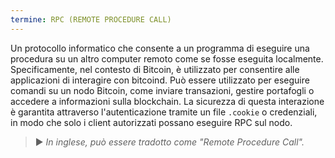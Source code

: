 ```yaml
---
termine: RPC (REMOTE PROCEDURE CALL)
---
```


Un protocollo informatico che consente a un programma di eseguire una procedura su un altro computer remoto come se fosse eseguita localmente. Specificamente, nel contesto di Bitcoin, è utilizzato per consentire alle applicazioni di interagire con bitcoind. Può essere utilizzato per eseguire comandi su un nodo Bitcoin, come inviare transazioni, gestire portafogli o accedere a informazioni sulla blockchain. La sicurezza di questa interazione è garantita attraverso l'autenticazione tramite un file `.cookie` o credenziali, in modo che solo i client autorizzati possano eseguire RPC sul nodo.

> ► *In inglese, può essere tradotto come "Remote Procedure Call".*